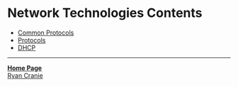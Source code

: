 # Network Technologies Contents
- [Common Protocols](https://notes.ryancranie.com/Notes/Network%20Technologies/Common%20Protocols)
- [Protocols](https://notes.ryancranie.com/Notes/Network%20Technologies/Protocols)
- [DHCP](https://notes.ryancranie.com/Notes/Network%20Technologies/DHCP)

---
<b>[Home Page](https://notes.ryancranie.com)<br></b>[Ryan Cranie](https://www.ryancranie.com)